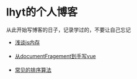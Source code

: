 <h1>lhyt的个人博客</h1>
<p>从此开始写博客的日子，记录学过的，不要让自己忘记</p>
<ul>
		<li><a href="https://github.com/lhyt/issue/issues/1">浅谈js内存</a></li>
    <li><a href="https://github.com/lhyt/issue/issues/2">从documentFragement到手写vue</a></li>
    <li><a href="https://github.com/lhyt/issue/issues/3">常见的排序算法</a></li>
</ul>
